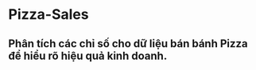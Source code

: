 # Pizza-Sales
## Phân tích các chỉ số cho dữ liệu bán bánh Pizza để hiểu rõ hiệu quả kinh doanh.
  
